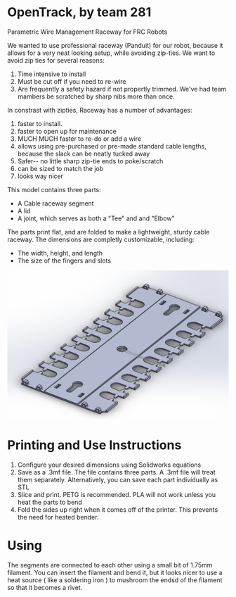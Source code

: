 # OpenTrack, by team 281
Parametric Wire Management Raceway for FRC Robots

We wanted to use professional raceway (Panduit) for our robot, because it allows for a very neat looking setup, while avoiding zip-ties.  We want to avoid zip ties for several reasons:

1. Time intensive to install
1. Must be cut off if you need to re-wire
1. Are frequently a safety hazard if not propertly trimmed. We've had team mambers be scratched by sharp nibs more than once.

In constrast with zipties, Raceway has a number of advantages:
1. faster to install. 
1. faster to open up for maintenance
1. MUCH MUCH faster to re-do or add a wire
1. allows using pre-purchased or pre-made standard cable lengths, because the slack can be neatly tucked away
1. Safer-- no little sharp zip-tie ends to poke/scratch
1. can be sized to match the job
1. looks way nicer


This model contains three parts:

  * A Cable raceway segment
  * A lid
  * A joint, which serves as both a "Tee" and and "Elbow"

The parts print flat, and are folded to make a lightweight, sturdy cable raceway. The dimensions are completly customizable, including:

  * The width, height, and length
  * The size of the fingers and slots

![OpenTrack](/OpenTrack.png)

# Printing and Use Instructions

1. Configure your desired dimensions using Solidworks equations
1. Save as a .3mf file. The file contains three parts. A .3mf file will treat them separately. Alternatively, you can save each part individually as STL
1. Slice and print. PETG is recommended. PLA will not work unless you heat the parts to bend
1. Fold the sides up right when it comes off of the printer. This prevents the need for  heated bender.

# Using

The segments are connected to each other using a small bit of 1.75mm filament.  You can insert the filament and bend it, but it looks nicer to use a heat source ( like a soldering iron ) to mushroom the endsd of the filament so that it becomes a rivet.

